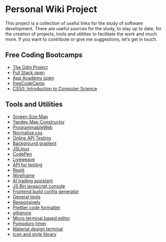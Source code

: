 # Personal Wiki Project
This project is a collection of useful links for the study of software development.
There are useful sources for the study, to stay up to date, for the creation of projects, tools and utilities to facilitate the work and much more.
If you want to contribute or give me suggestions, let’s get in touch.

## Free Coding Bootcamps
- [The Odin Project](https://www.theodinproject.com/)
- [Full Stack open](https://fullstackopen.com/en/)
- [App Academy open](https://www.appacademy.io/course/app-academy-open)
- [freeCodeCamp](https://www.freecodecamp.org/)
- [CS50: Introduction to Computer Science](https://pll.harvard.edu/course/cs50-introduction-computer-science?delta=0)

## Tools and Utilities
- [Screen Size Map](https://screensizemap.com/)
- [Yandex Map Constructor](https://yandex.com/map-constructor/)
- [ProgrammableWeb](https://www.programmableweb.com/)
- [Normalize.css](https://necolas.github.io/normalize.css/)
- [Online API Testing](https://hoppscotch.io/)
- [Background gradient](https://webgradients.com/)
- [JSLinux](https://bellard.org/jslinux/)
- [CodePen](https://codepen.io/your-work)
- [Liveweave](https://liveweave.com/)
- [API for testing](https://reqres.in/)
- [Replit](https://replit.com/)
- [Wireframe](https://wireframe.cc/)
- [AI trading assistant](https://hawksight.co/)
- [JS Bin javascript console](https://jsbin.com/?js,console)
- [Frontend build config generator](https://createapp.dev/webpack/no-library)
- [General tools](https://tinywow.com/)
- [Responsively](https://responsively.app/)
- [Prettier code formatter](https://prettier.io/)
- [gitignore](https://github.com/github/gitignore)
- [Micro terminal based editor](https://micro-editor.github.io/)
- [Pomodoro timer](https://pomofocus.io/)
- [Material design terminal](https://materialshell.carloscuesta.me/)
- [Icon and style library](https://iconscout.com/)

